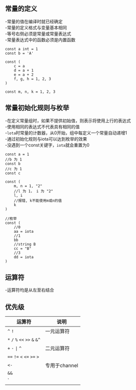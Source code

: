 ## 常量的定义
-常量的值在编译时就已经确定  
-常量的定义格式与变量基本相同  
-等号右侧必须是常量或常量表达式  
-常量表达式中的函数必须是内置函数 

    const a int = 1
    const b = 'A'

    const (
        c = a
        d = a + 1
        e = a + 2
        f, g, h = 1, 2, 3
    )

    const m, n, k = 1, 2, 3
## 常量初始化规则与枚举
-在定义常量组时，如果不提供初始值，则表示将使用上行的表达式  
-使用相同的表达式不代表具有相同的值  
-`lota`时常量的计数器，从0开始，组中每定义一个常量自动递增1  
-通过初始化规则与iota可以达到枚举的效果  
-没遇到一个const关键字，`iota`就会重置为0

    const a = 1
    //b 为 1
    const b
    //c 为 1
    const c

    const (
        m, n = 1, "2"
        //l 为 1， i 为 "2"
        l, i
        //报错, k不能使用m或n的值
        k
    )

    //枚举
    const (
        //0
        aa = iota
        //1
        bb
        //string B
        cc = "B"
        //3
        dd = iota
    )

## 运算符
-运算符均是从左至右结合
## 优先级
|运算符 | 说明|
| - | - |
| `^` `!` | 一元运算符 |
| `*` `/` `%` `<<` `>>` `&` `&^` | |
| `+` `-` `\|` `^` | 二元运算符 |  
| `==` `!=` `<` `<=` `>=` `>` | | 
| `<-` | 专用于channel |
| `&&` | |
| `||` | |
